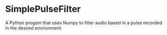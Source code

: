 # SimplePulseFilter
A Python progam that uses Numpy to filter audio based in a pulse recorded in the desired environment.
